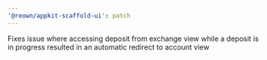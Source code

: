 ```yaml
---
'@reown/appkit-scaffold-ui': patch
---
```


Fixes issue where accessing deposit from exchange view while a deposit is in progress resulted in an automatic redirect to account view
